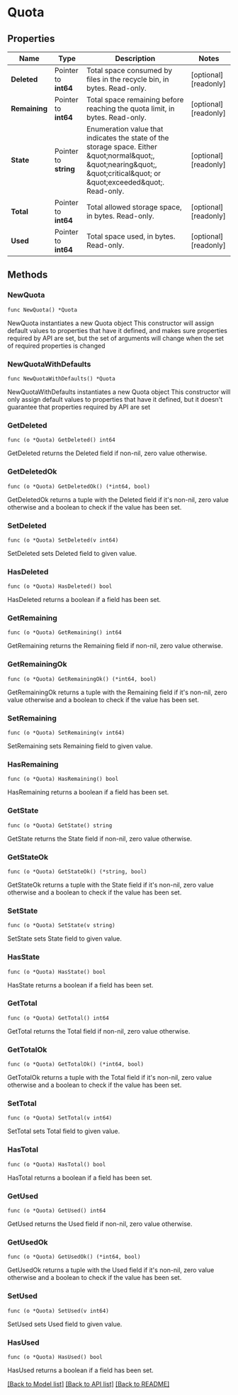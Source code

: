 # Quota

## Properties

Name | Type | Description | Notes
------------ | ------------- | ------------- | -------------
**Deleted** | Pointer to **int64** | Total space consumed by files in the recycle bin, in bytes. Read-only. | [optional] [readonly] 
**Remaining** | Pointer to **int64** | Total space remaining before reaching the quota limit, in bytes. Read-only. | [optional] [readonly] 
**State** | Pointer to **string** | Enumeration value that indicates the state of the storage space. Either \&quot;normal\&quot;, \&quot;nearing\&quot;, \&quot;critical\&quot; or \&quot;exceeded\&quot;. Read-only. | [optional] [readonly] 
**Total** | Pointer to **int64** | Total allowed storage space, in bytes. Read-only. | [optional] [readonly] 
**Used** | Pointer to **int64** | Total space used, in bytes. Read-only. | [optional] [readonly] 

## Methods

### NewQuota

`func NewQuota() *Quota`

NewQuota instantiates a new Quota object
This constructor will assign default values to properties that have it defined,
and makes sure properties required by API are set, but the set of arguments
will change when the set of required properties is changed

### NewQuotaWithDefaults

`func NewQuotaWithDefaults() *Quota`

NewQuotaWithDefaults instantiates a new Quota object
This constructor will only assign default values to properties that have it defined,
but it doesn't guarantee that properties required by API are set

### GetDeleted

`func (o *Quota) GetDeleted() int64`

GetDeleted returns the Deleted field if non-nil, zero value otherwise.

### GetDeletedOk

`func (o *Quota) GetDeletedOk() (*int64, bool)`

GetDeletedOk returns a tuple with the Deleted field if it's non-nil, zero value otherwise
and a boolean to check if the value has been set.

### SetDeleted

`func (o *Quota) SetDeleted(v int64)`

SetDeleted sets Deleted field to given value.

### HasDeleted

`func (o *Quota) HasDeleted() bool`

HasDeleted returns a boolean if a field has been set.

### GetRemaining

`func (o *Quota) GetRemaining() int64`

GetRemaining returns the Remaining field if non-nil, zero value otherwise.

### GetRemainingOk

`func (o *Quota) GetRemainingOk() (*int64, bool)`

GetRemainingOk returns a tuple with the Remaining field if it's non-nil, zero value otherwise
and a boolean to check if the value has been set.

### SetRemaining

`func (o *Quota) SetRemaining(v int64)`

SetRemaining sets Remaining field to given value.

### HasRemaining

`func (o *Quota) HasRemaining() bool`

HasRemaining returns a boolean if a field has been set.

### GetState

`func (o *Quota) GetState() string`

GetState returns the State field if non-nil, zero value otherwise.

### GetStateOk

`func (o *Quota) GetStateOk() (*string, bool)`

GetStateOk returns a tuple with the State field if it's non-nil, zero value otherwise
and a boolean to check if the value has been set.

### SetState

`func (o *Quota) SetState(v string)`

SetState sets State field to given value.

### HasState

`func (o *Quota) HasState() bool`

HasState returns a boolean if a field has been set.

### GetTotal

`func (o *Quota) GetTotal() int64`

GetTotal returns the Total field if non-nil, zero value otherwise.

### GetTotalOk

`func (o *Quota) GetTotalOk() (*int64, bool)`

GetTotalOk returns a tuple with the Total field if it's non-nil, zero value otherwise
and a boolean to check if the value has been set.

### SetTotal

`func (o *Quota) SetTotal(v int64)`

SetTotal sets Total field to given value.

### HasTotal

`func (o *Quota) HasTotal() bool`

HasTotal returns a boolean if a field has been set.

### GetUsed

`func (o *Quota) GetUsed() int64`

GetUsed returns the Used field if non-nil, zero value otherwise.

### GetUsedOk

`func (o *Quota) GetUsedOk() (*int64, bool)`

GetUsedOk returns a tuple with the Used field if it's non-nil, zero value otherwise
and a boolean to check if the value has been set.

### SetUsed

`func (o *Quota) SetUsed(v int64)`

SetUsed sets Used field to given value.

### HasUsed

`func (o *Quota) HasUsed() bool`

HasUsed returns a boolean if a field has been set.


[[Back to Model list]](../README.md#documentation-for-models) [[Back to API list]](../README.md#documentation-for-api-endpoints) [[Back to README]](../README.md)


